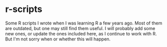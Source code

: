 # r-scripts

Some R scripts I wrote when I was learning R a few years ago. Most of them are
outdated, but one may still find them useful. I will probably add some new
ones, or update the ones included here, as I continue to work with R. But I'm
not sorry when or whether this will happen. 
